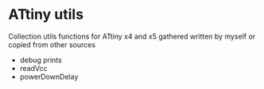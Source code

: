 # ATtiny utils

Collection utils functions for ATtiny x4 and x5 gathered written by myself or copied from other sources
 - debug prints
 - readVcc
 - powerDownDelay
